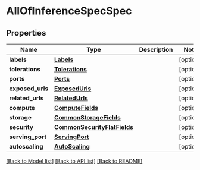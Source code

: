 # AllOfInferenceSpecSpec

## Properties
Name | Type | Description | Notes
------------ | ------------- | ------------- | -------------
**labels** | [**Labels**](Labels.md) |  | [optional] 
**tolerations** | [**Tolerations**](Tolerations.md) |  | [optional] 
**ports** | [**Ports**](Ports.md) |  | [optional] 
**exposed_urls** | [**ExposedUrls**](ExposedUrls.md) |  | [optional] 
**related_urls** | [**RelatedUrls**](RelatedUrls.md) |  | [optional] 
**compute** | [**ComputeFields**](ComputeFields.md) |  | [optional] 
**storage** | [**CommonStorageFields**](CommonStorageFields.md) |  | [optional] 
**security** | [**CommonSecurityFlatFields**](CommonSecurityFlatFields.md) |  | [optional] 
**serving_port** | [**ServingPort**](ServingPort.md) |  | [optional] 
**autoscaling** | [**AutoScaling**](AutoScaling.md) |  | [optional] 

[[Back to Model list]](../README.md#documentation-for-models) [[Back to API list]](../README.md#documentation-for-api-endpoints) [[Back to README]](../README.md)

